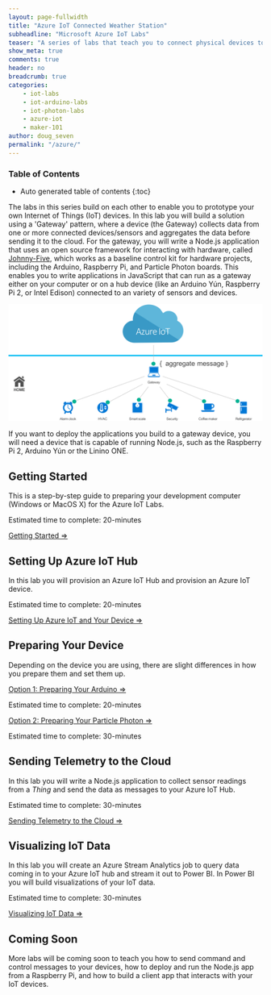 ```yaml
---
layout: page-fullwidth
title: "Azure IoT Connected Weather Station"
subheadline: "Microsoft Azure IoT Labs"
teaser: "A series of labs that teach you to connect physical devices to Azure IoT Hubs."
show_meta: true
comments: true
header: no
breadcrumb: true
categories:
    - iot-labs
    - iot-arduino-labs
    - iot-photon-labs
    - azure-iot
    - maker-101
author: doug_seven
permalink: "/azure/"
---
```

### Table of Contents
*  Auto generated table of contents
{:toc}

The labs in this series build on each other to enable you to prototype your own Internet of Things (IoT) devices. In this lab you will build a solution using a 'Gateway' pattern, where a device (the Gateway) collects data from one or more connected devices/sensors and aggregates the data before sending it to the cloud. For the gateway, you will write a Node.js application that uses an open source framework for interacting with hardware, called [Johnny-Five][j5], which works as a baseline control kit for hardware projects, including the Arduino, Raspberry Pi, and Particle Photon boards. This enables you to write applications in JavaScript that can run as a gateway either on your computer or on a hub device (like an Arduino Y&uacute;n, Raspberry Pi 2, or Intel Edison) connected to an variety of sensors and devices.

<img src="/images/gatewaypattern.png"/>

If you want to deploy the applications you build to a gateway device, you will need a device that is capable of running Node.js, such as the Raspberry Pi 2, Arduino Y&uacute;n or the Linino ONE.

## Getting Started
This is a step-by-step guide to preparing your development computer (Windows or MacOS X) for the Azure IoT Labs.

Estimated time to complete: 20-minutes

[Getting Started =>][getting-started]

## Setting Up Azure IoT Hub
In this lab you will provision an Azure IoT Hub and provision an Azure IoT device.

Estimated time to complete: 20-minutes

[Setting Up Azure IoT and Your Device =>][setup-azure-iot-hub]

## Preparing Your Device
Depending on the device you are using, there are slight differences in how you prepare them and set them up. 

[Option 1: Preparing Your Arduino =>][setup-arduino]

Estimated time to complete: 20-minutes

[Option 2: Preparing Your Particle Photon =>][setup-photon]

Estimated time to complete: 30-minutes

## Sending Telemetry to the Cloud
In this lab you will write a Node.js application to collect sensor readings from a _Thing_ and send the data as messages to your Azure IoT Hub.

Estimated time to complete: 30-minutes

[Sending Telemetry to the Cloud =>][sending-telemetry]

## Visualizing IoT Data
In this lab you will create an Azure Stream Analytics job to query data coming in to your Azure IoT hub and stream it out to Power BI. In Power BI you will build visualizations of your IoT data.

Estimated time to complete: 30-minutes

[Visualizing IoT Data =>][visualize-iot-with-powerbi]

## Coming Soon
More labs will be coming soon to teach you how to send command and control messages to your devices, how to deploy and run the Node.js app from a Raspberry Pi, and how to build a client app that interacts with your IoT devices.

[getting-started]: /getting-started
[setup-azure-iot-hub]: /setup-azure-iot-hub
[setup-photon]: /setup-photon
[setup-arduino]: /setup-arduino
[sending-telemetry]: /sending-telemetry
[visualize-iot-with-powerbi]: /visualize-iot-with-powerbi
[j5]: http://johnny-five.io